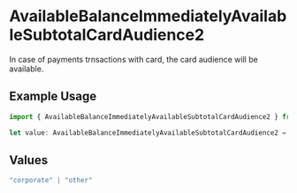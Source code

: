# AvailableBalanceImmediatelyAvailableSubtotalCardAudience2

In case of payments trnsactions with card, the card audience will be available.

## Example Usage

```typescript
import { AvailableBalanceImmediatelyAvailableSubtotalCardAudience2 } from "mollie-api-typescript/models/operations";

let value: AvailableBalanceImmediatelyAvailableSubtotalCardAudience2 = "other";
```

## Values

```typescript
"corporate" | "other"
```